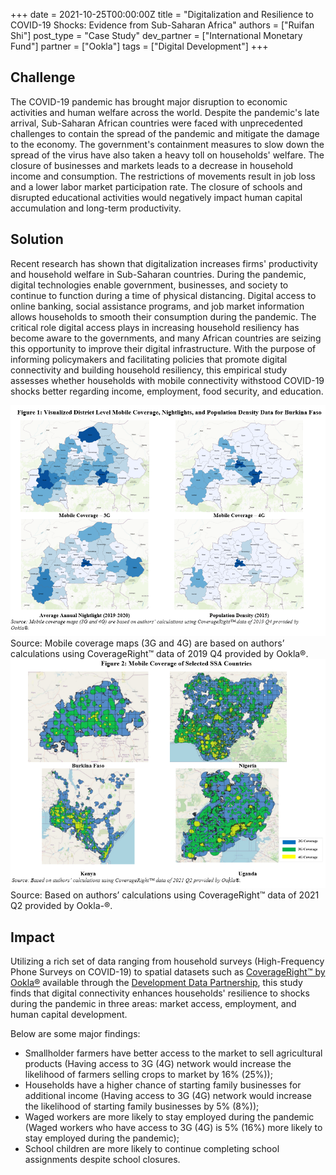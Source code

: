 +++
date = 2021-10-25T00:00:00Z
title = "Digitalization and Resilience to COVID-19 Shocks: Evidence from Sub-Saharan Africa"
authors = ["Ruifan Shi"]
post_type = "Case Study"
dev_partner = ["International Monetary Fund"]
partner = ["Ookla"]
tags = ["Digital Development"]
+++

## Challenge

The COVID-19 pandemic has brought major disruption to economic activities and human welfare across the world. Despite the pandemic's late arrival, Sub-Saharan African countries were faced with unprecedented challenges to contain the spread of the pandemic and mitigate the damage to the economy. The government's containment measures to slow down the spread of the virus have also taken a heavy toll on households' welfare. The closure of businesses and markets leads to a decrease in household income and consumption. The restrictions of movements result in job loss and a lower labor market participation rate. The closure of schools and disrupted educational activities would negatively impact human capital accumulation and long-term productivity.

## Solution

Recent research has shown that digitalization increases firms' productivity and household welfare in Sub-Saharan countries. During the pandemic, digital technologies enable government, businesses, and society to continue to function during a time of physical distancing. Digital access to online banking, social assistance programs, and job market information allows households to smooth their consumption during the pandemic. The critical role digital access plays in increasing household resiliency has become aware to the governments, and many African countries are seizing this opportunity to improve their digital infrastructure.
With the purpose of informing policymakers and facilitating policies that promote digital connectivity and building household resiliency, this empirical study assesses whether households with mobile connectivity withstood COVID-19 shocks better regarding income, employment, food security, and education.

![Digitalization in Sub-Saharan Africa](/digitalization_SSA_1.PNG)
Source: Mobile coverage maps (3G and 4G) are based on authors’ calculations using CoverageRight™ data of 2019 Q4 provided by Ookla®.
![Digitalization in Sub-Saharan Africa](/digitalization_SSA_2.PNG)
Source: Based on authors’ calculations using CoverageRight™ data of 2021 Q2 provided by Ookla-®.

## Impact

Utilizing a rich set of data ranging from household surveys (High-Frequency Phone Surveys on COVID-19) to spatial datasets such as [CoverageRight™ by Ookla®](https://www.ookla.com/ookla-for-good)
available through the [Development Data Partnership](https://datapartnership.org), this study finds that digital connectivity enhances households' resilience to shocks during the pandemic in three areas: market access, employment, and human capital development.

Below are some major findings:

- Smallholder farmers have better access to the market to sell agricultural products (Having access to 3G (4G) network would increase the likelihood of farmers selling crops to market by 16% (25%));
- Households have a higher chance of starting family businesses for additional income (Having access to 3G (4G) network would increase the likelihood of starting family businesses by 5% (8%));
- Waged workers are more likely to stay employed during the pandemic (Waged workers who have access to 3G (4G) is 5% (16%) more likely to stay employed during the pandemic);
- School children are more likely to continue completing school assignments despite school closures.
